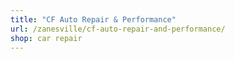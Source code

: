 ```yaml
---
title: "CF Auto Repair & Performance"
url: /zanesville/cf-auto-repair-and-performance/
shop: car repair
---
```

